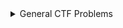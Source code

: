 <details><summary>General CTF Problems</summary>

  1. [1.FANTASY_CTF](./General_CTF/1.FANTASY_CTF.md)
  2. [2.Rust Fixme3](./General_CTF/2.Rust_Fixme3.md)
  3. [3.Rust Fixme2](./General_CTF/3.Rust_Fixme2.md)
  4. [4.Rust Fixme1](./General_CTF/4.Rust_Fixme1.md)
  5. [5.Binary_Search](./General_CTF/5.Binary_Search.md)
  6. [6.TIME_MACHINE](./General_CTF/6.TIME_MACHINE.md)
  7. [7.Super_SSH](./General_CTF/7.Super_SSH.md)
  8. [8.Endianness](./General_CTF/8.Endianness.md)
  9. [9.Commitment_issue](./General_CTF/9.Commitment_issue.md)
  9. [10.Collaborative_Development](./General_CTF/10.Collaborative_Development.md)


</details>
